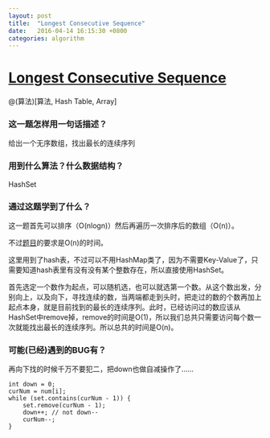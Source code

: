 ```yaml
---
layout: post
title:  "Longest Consecutive Sequence"
date:   2016-04-14 16:15:30 +0800
categories: algorithm
---
```

# [Longest Consecutive Sequence](http://www.lintcode.com/en/problem/longest-consecutive-sequence/)

@(算法)[算法, Hash Table, Array]

### 这一题怎样用一句话描述？

给出一个无序数组，找出最长的连续序列

### 用到什么算法？什么数据结构？

HashSet

### 通过这题学到了什么？

这一题首先可以排序（O(nlogn)）然后再遍历一次排序后的数组（O(n)）。

不过[题目](http://www.lintcode.com/en/problem/longest-consecutive-sequence/)的要求是O(n)的时间。

这里用到了hash表，不过可以不用HashMap类了，因为不需要Key-Value了，只需要知道hash表里有没有没有某个整数存在，所以直接使用HashSet。

首先选定一个数作为起点，可以随机选，也可以就选第一个数。从这个数出发，分别向上，以及向下，寻找连续的数，当两端都走到头时，把走过的数的个数再加上起点本身，就是目前找到的最长的连续序列。此时，已经访问过的数应该从HashSet中remove掉，remove的时间是O(1)，所以我们总共只需要访问每个数一次就能找出最长的连续序列。所以总共的时间是O(n)。

### 可能(已经)遇到的BUG有？

再向下找的时候千万不要犯二，把down也做自减操作了……

```
int down = 0;
curNum = num[i];
while (set.contains(curNum - 1)) {
    set.remove(curNum - 1);
    down++; // not down--
    curNum--;
}
```


